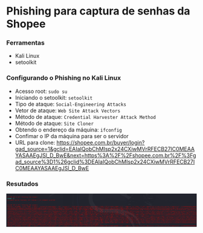 # Phishing para captura de senhas da Shopee

### Ferramentas

- Kali Linux
- setoolkit

### Configurando o Phishing no Kali Linux

- Acesso root: ``` sudo su ```
- Iniciando o setoolkit: ``` setoolkit ```
- Tipo de ataque: ``` Social-Engineering Attacks ```
- Vetor de ataque: ``` Web Site Attack Vectors ```
- Método de ataque: ```Credential Harvester Attack Method ```
- Método de ataque: ``` Site Cloner ```
- Obtendo o endereço da máquina: ``` ifconfig ```
- Confimar o IP da máquina para ser o servidor
- URL para clone: https://shopee.com.br/buyer/login?gad_source=1&gclid=EAIaIQobChMIsp2x24CXiwMVrRFECB27IC0MEAAYASAAEgJSl_D_BwE&next=https%3A%2F%2Fshopee.com.br%2F%3Fgad_source%3D1%26gclid%3DEAIaIQobChMIsp2x24CXiwMVrRFECB27IC0MEAAYASAAEgJSl_D_BwE

### Resutados

![Alt text](./passwd.png "Optional title")
